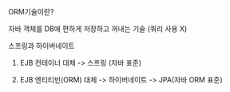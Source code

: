 ORM기술이란?

자바 객체를 DB에 편하게 저장하고 꺼내는 기술 (쿼리 사용 X)

스프링과 하이버네이트

1) EJB 컨테이너 대체 -> 스프링 (자바 표준)

2) EJB 엔티티빈(ORM) 대체 -> 하이버네이트 -> JPA(자바 ORM 표준)

